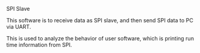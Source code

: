 SPI Slave

This software is to receive data as SPI slave, and then send SPI data to PC via UART.

This is used to analyze the behavior of user software, which is printing run time information from SPI.
